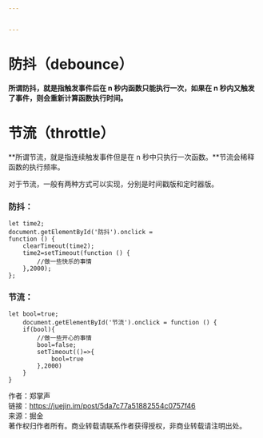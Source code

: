 ```yaml
---


---
```


<h1 id="防抖（debounce）">防抖（debounce）</h1>
<p><strong>所谓防抖，就是指触发事件后在 n 秒内函数只能执行一次，如果在 n 秒内又触发了事件，则会重新计算函数执行时间。</strong></p>
<h1 id="节流（throttle）">节流（throttle）</h1>
<p>**所谓节流，就是指连续触发事件但是在 n 秒中只执行一次函数。**节流会稀释函数的执行频率。</p>
<p>对于节流，一般有两种方式可以实现，分别是时间戳版和定时器版。</p>
<h3 id="防抖：">防抖：</h3>
<pre><code>let time2;
document.getElementById('防抖').onclick =
function () {
    clearTimeout(time2);
    time2=setTimeout(function () {
        //做一些快乐的事情
    },2000);
};
</code></pre>
<h3 id="节流：">节流：</h3>
<pre><code>let bool=true;
    document.getElementById('节流').onclick = function () {
    if(bool){
        //做一些开心的事情
        bool=false;
        setTimeout(()=&gt;{
            bool=true
        },2000)
    }
}
</code></pre>
<p>作者：郑掌声<br>
链接：<a href="https://juejin.im/post/5da7c77a51882554c0757f46">https://juejin.im/post/5da7c77a51882554c0757f46</a><br>
来源：掘金<br>
著作权归作者所有。商业转载请联系作者获得授权，非商业转载请注明出处。</p>

